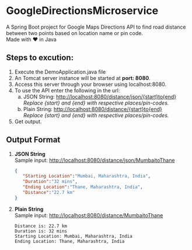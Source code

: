 # GoogleDirectionsMicroservice
A Spring Boot project for Google Maps Directions API to find road distance between two points based on location name or pin code.<br>Made with ♥ in Java
## Steps to excution:
<ol>
<li>Execute the DemoApplication.java file
<li>An Tomcat server instance will be started at <b>port: 8080</b>.
<li>Access this server through your browser using localhost:8080.
<li>To use the API enter the following in the url:
<ol type='a'>
<li>JSON String: <a href="">http://localhost:8080/distance/json/{start}to{end}</a><br><i>Replace {start} and {end} with respective places/pin-codes.</i></li>
<li>Plain String: <a href="">http://localhost:8080/distance/{start}to{end}</a><br><i>Replace {start} and {end} with respective places/pin-codes.</i></li>
</ol>
<li>Get output.
</ol>

## Output Format
<ol>
 <li><b>JSON String</b><br>Sample input: <a href="">http://localhost:8080/distance/json/MumbaitoThane</a><br>
   
   ```json
   {
      "Starting Location":"Mumbai, Maharashtra, India",
      "Duration":"32 mins",
      "Ending Location":"Thane, Maharashtra, India",
      "Distance":"22.7 km"
   }
   ```
  </li>
  <li><b>Plain String</b><br>Sample input: <a href="">http://localhost:8080/distance/MumbaitoThane</a><br>
  
  ```
  Distance is: 22.7 km
  Duration is: 32 mins
  Starting Location: Mumbai, Maharashtra, India
  Ending Location: Thane, Maharashtra, India
  ```
  </li>
</ol>
